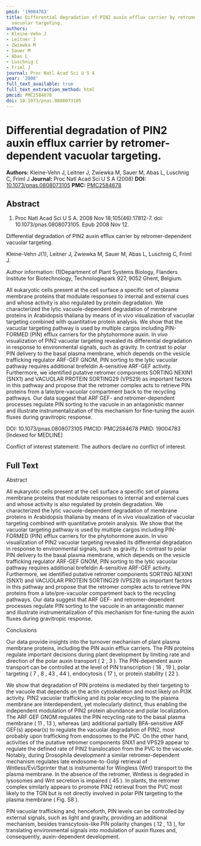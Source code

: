 ```yaml
---
pmid: '19004783'
title: Differential degradation of PIN2 auxin efflux carrier by retromer-dependent
  vacuolar targeting.
authors:
- Kleine-Vehn J
- Leitner J
- Zwiewka M
- Sauer M
- Abas L
- Luschnig C
- Friml J
journal: Proc Natl Acad Sci U S A
year: '2008'
full_text_available: true
full_text_extraction_method: html
pmcid: PMC2584678
doi: 10.1073/pnas.0808073105
---
```


# Differential degradation of PIN2 auxin efflux carrier by retromer-dependent vacuolar targeting.
**Authors:** Kleine-Vehn J, Leitner J, Zwiewka M, Sauer M, Abas L, Luschnig C, Friml J
**Journal:** Proc Natl Acad Sci U S A (2008)
**DOI:** [10.1073/pnas.0808073105](https://doi.org/10.1073/pnas.0808073105)
**PMC:** [PMC2584678](https://www.ncbi.nlm.nih.gov/pmc/articles/PMC2584678/)

## Abstract

1. Proc Natl Acad Sci U S A. 2008 Nov 18;105(46):17812-7. doi: 
10.1073/pnas.0808073105. Epub 2008 Nov 12.

Differential degradation of PIN2 auxin efflux carrier by retromer-dependent 
vacuolar targeting.

Kleine-Vehn J(1), Leitner J, Zwiewka M, Sauer M, Abas L, Luschnig C, Friml J.

Author information:
(1)Department of Plant Systems Biology, Flanders Institute for Biotechnology, 
Technologiepark 927, 9052 Ghent, Belgium.

All eukaryotic cells present at the cell surface a specific set of plasma 
membrane proteins that modulate responses to internal and external cues and 
whose activity is also regulated by protein degradation. We characterized the 
lytic vacuole-dependent degradation of membrane proteins in Arabidopsis thaliana 
by means of in vivo visualization of vacuolar targeting combined with 
quantitative protein analysis. We show that the vacuolar targeting pathway is 
used by multiple cargos including PIN-FORMED (PIN) efflux carriers for the 
phytohormone auxin. In vivo visualization of PIN2 vacuolar targeting revealed 
its differential degradation in response to environmental signals, such as 
gravity. In contrast to polar PIN delivery to the basal plasma membrane, which 
depends on the vesicle trafficking regulator ARF-GEF GNOM, PIN sorting to the 
lytic vacuolar pathway requires additional brefeldin A-sensitive ARF-GEF 
activity. Furthermore, we identified putative retromer components SORTING NEXIN1 
(SNX1) and VACUOLAR PROTEIN SORTING29 (VPS29) as important factors in this 
pathway and propose that the retromer complex acts to retrieve PIN proteins from 
a late/pre-vacuolar compartment back to the recycling pathways. Our data suggest 
that ARF GEF- and retromer-dependent processes regulate PIN sorting to the 
vacuole in an antagonistic manner and illustrate instrumentalization of this 
mechanism for fine-tuning the auxin fluxes during gravitropic response.

DOI: 10.1073/pnas.0808073105
PMCID: PMC2584678
PMID: 19004783 [Indexed for MEDLINE]

Conflict of interest statement: The authors declare no conflict of interest.

## Full Text

Abstract

All eukaryotic cells present at the cell surface a specific set of plasma membrane proteins that modulate responses to internal and external cues and whose activity is also regulated by protein degradation. We characterized the lytic vacuole-dependent degradation of membrane proteins in Arabidopsis thaliana by means of in vivo visualization of vacuolar targeting combined with quantitative protein analysis. We show that the vacuolar targeting pathway is used by multiple cargos including PIN-FORMED (PIN) efflux carriers for the phytohormone auxin. In vivo visualization of PIN2 vacuolar targeting revealed its differential degradation in response to environmental signals, such as gravity. In contrast to polar PIN delivery to the basal plasma membrane, which depends on the vesicle trafficking regulator ARF-GEF GNOM, PIN sorting to the lytic vacuolar pathway requires additional brefeldin A-sensitive ARF-GEF activity. Furthermore, we identified putative retromer components SORTING NEXIN1 (SNX1) and VACUOLAR PROTEIN SORTING29 (VPS29) as important factors in this pathway and propose that the retromer complex acts to retrieve PIN proteins from a late/pre-vacuolar compartment back to the recycling pathways. Our data suggest that ARF GEF- and retromer-dependent processes regulate PIN sorting to the vacuole in an antagonistic manner and illustrate instrumentalization of this mechanism for fine-tuning the auxin fluxes during gravitropic response.

Conclusions

Our data provide insights into the turnover mechanism of plant plasma membrane proteins, including the PIN auxin efflux carriers. The PIN proteins regulate important decisions during plant development by limiting rate and direction of the polar auxin transport ( 2 , 3 ). The PIN-dependent auxin transport can be controlled at the level of PIN transcription ( 18 , 19 ), polar targeting ( 7 , 8 , 43 , 44 ), endocytosis ( 17 ), or protein stability ( 22 ).

We show that degradation of PIN proteins is mediated by their targeting to the vacuole that depends on the actin cytoskeleton and most likely on PI3K activity. PIN2 vacuolar trafficking and its polar recycling to the plasma membrane are interdependent, yet molecularly distinct, thus enabling the independent modulation of PIN2 protein abundance and polar localization. The ARF GEF GNOM regulates the PIN recycling rate to the basal plasma membrane ( 11 , 13 ), whereas (an) additional partially BFA-sensitive ARF GEF(s) appear(s) to regulate the vacuolar degradation of PIN2, most probably upon trafficking from endosomes to the PVC. On the other hand, activities of the putative retromer components SNX1 and VPS29 appear to regulate the defined rate of PIN2 translocation from the PVC to the vacuole. Notably, during Drosophila development a similar retromer-dependent mechanism regulates late endosome-to-Golgi retrieval of Wntless/Evi/Sprinter that is instrumental for Wingless (Wnt) transport to the plasma membrane. In the absence of the retromer, Wntless is degraded in lysosomes and Wnt secretion is impaired ( 45 ). In plants, the retromer complex similarly appears to promote PIN2 retrieval from the PVC most likely to the TGN but is not directly involved in polar PIN targeting to the plasma membrane ( Fig. S8 ).

PIN vacuolar trafficking and, henceforth, PIN levels can be controlled by external signals, such as light and gravity, providing an additional mechanism, besides transcytosis-like PIN polarity changes ( 12 , 13 ), for translating environmental signals into modulation of auxin fluxes and, consequently, auxin-dependent development.
